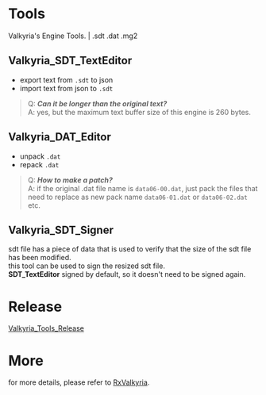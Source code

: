 # Tools
Valkyria's Engine Tools. | .sdt .dat .mg2
## Valkyria_SDT_TextEditor
 - export text from `.sdt` to json
 - import text from json to `.sdt`
> Q: ***Can it be longer than the original text?***  
> A: yes, but the maximum text buffer size of this engine is 260 bytes.

## Valkyria_DAT_Editor
 - unpack `.dat`
 - repack `.dat`
> Q: ***How to make a patch?***  
> A: if the original .dat file name is `data06-00.dat`, just pack the files that need to replace as new pack name `data06-01.dat` or `data06-02.dat` etc.

## Valkyria_SDT_Signer
sdt file has a piece of data that is used to verify that the size of the sdt file has been modified.  
this tool can be used to sign the resized sdt file.  
**SDT_TextEditor** signed by default, so it doesn't need to be signed again.

# Release
[Valkyria_Tools_Release](https://github.com/Dir-A/ReVN/releases/tag/Valkyria)

# More
for more details, please refer to [RxValkyria](https://github.com/ZQF-ReVN/RxValkyria).

